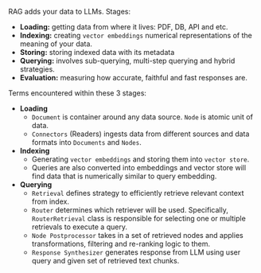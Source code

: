 RAG adds your data to LLMs. Stages:
* **Loading:** getting data from where it lives: PDF, DB, API and etc. 
* **Indexing:** creating `vector embeddings` numerical representations of the meaning of your data. 
* **Storing:** storing indexed data with its metadata
* **Querying:** involves sub-querying, multi-step querying and hybrid strategies. 
* **Evaluation:** measuring how accurate, faithful and fast responses are. 

Terms encountered within these 3 stages:
* **Loading**
  * `Document` is container around any data source. `Node` is atomic unit of data. 
  * `Connectors` (Readers) ingests data from different sources and data formats into `Documents` and `Nodes`. 
* **Indexing**
  * Generating `vector embeddings` and storing them into `vector store`. 
  * Queries are also converted into embeddings and vector store will find data that is numerically similar to query embedding. 
* **Querying**
  * `Retrieval` defines strategy to efficiently retrieve relevant context from index. 
  * `Router` determines which retriever will be used. Specifically, `RouterRetrieval` class is responsible for selecting one or multiple retrievals to execute a query. 
  * `Node Postprocessor` takes in a set of retrieved nodes and applies transformations, filtering and re-ranking logic to them. 
  * `Response Synthesizer` generates response from LLM using user query and given set of retrieved text chunks. 
